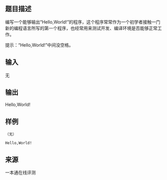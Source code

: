## 题目描述

编写一个能够输出“Hello,World!”的程序，这个程序常常作为一个初学者接触一门新的编程语言所写的第一个程序，也经常用来测试开发、编译环境是否能够正常工作。

提示：“Hello,World!”中间没空格。

## 输入

无

## 输出

Hello,World!

## 样例

```input1
（无）
```

```output1
Hello,World!
```


 ## 来源

 一本通在线评测 